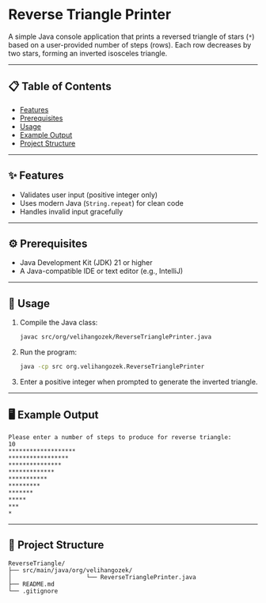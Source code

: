 # Reverse Triangle Printer

A simple Java console application that prints a reversed triangle of stars (`*`) based on a user-provided number of steps (rows). Each row decreases by two stars, forming an inverted isosceles triangle.

---

## 📋 Table of Contents

- [Features](#-features)
- [Prerequisites](#⚙️-Prerequisites)
- [Usage](#-usage)
- [Example Output](#🖥️-Example-Output)
- [Project Structure](#-project-structure)

---

## ✨ Features

- Validates user input (positive integer only)
- Uses modern Java (`String.repeat`) for clean code
- Handles invalid input gracefully

---

## ⚙️ Prerequisites

- Java Development Kit (JDK) 21 or higher
- A Java-compatible IDE or text editor (e.g., IntelliJ)

---

## 📖 Usage

1. Compile the Java class:
   ```bash
   javac src/org/velihangozek/ReverseTrianglePrinter.java
   ```
2. Run the program:
   ```bash
   java -cp src org.velihangozek.ReverseTrianglePrinter
   ```
3. Enter a positive integer when prompted to generate the inverted triangle.

---

## 🖥️ Example Output

```text
Please enter a number of steps to produce for reverse triangle: 
10
*******************
*****************
***************
*************
***********
*********
*******
*****
***
*
```

---

## 📂 Project Structure

```text
ReverseTriangle/
├── src/main/java/org/velihangozek/
│                     └── ReverseTrianglePrinter.java
├── README.md
└── .gitignore
```
